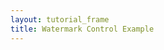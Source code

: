 ```yaml
---
layout: tutorial_frame
title: Watermark Control Example
---
```

<script type="module">
	import L, {Map, TileLayer, Control, DomUtil} from 'leaflet';

	const map = new Map('map', {
		center: [40, 0],
		zoom: 1
	});

	const osm = new TileLayer('https://tile.openstreetmap.org/{z}/{x}/{y}.png', {
		maxZoom: 19,
		attribution: '&copy; <a href="http://www.openstreetmap.org/copyright">OpenStreetMap</a>'
	}).addTo(map);

	Control.Watermark = Control.extend({
		onAdd(map) {
			const img = DomUtil.create('img');

			img.src = '../../docs/images/logo.png';
			img.style.width = '200px';

			return img;
		},

		onRemove(map) {
			// Nothing to do here
		}
	});
	
	const watermarkControl = new Control.Watermark({position: 'bottomleft'}).addTo(map);

	globalThis.L = L; // only for debugging in the developer console
	globalThis.map = map; // only for debugging in the developer console
</script>
